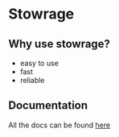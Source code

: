 # Stowrage

## Why use stowrage?

- easy to use
- fast
- reliable

## Documentation

All the docs can be found [here](https://deno.land/x/stowrage/docs/docs.md)
